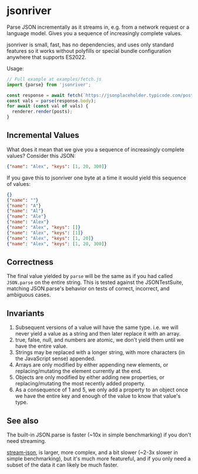 # jsonriver

Parse JSON incrementally as it streams in, e.g. from a network request or a language model. Gives you a sequence of increasingly complete values.

jsonriver is small, fast, has no dependencies, and uses only standard features so it works without polyfills or special bundle configuration anywhere that supports ES2022.

Usage:

```js
// Full example at examples/fetch.js
import {parse} from 'jsonriver';

const response = await fetch(`https://jsonplaceholder.typicode.com/posts`);
const vals = parse(response.body);
for await (const val of vals) {
  renderer.render(posts);
}
```

## Incremental Values

What does it mean that we give you a sequence of increasingly complete values? Consider this JSON:

```json
{"name": "Alex", "keys": [1, 20, 300]}
```

If you gave this to jsonriver one byte at a time it would yield this sequence of values:

```json
{}
{"name": ""}
{"name": "A"}
{"name": "Al"}
{"name": "Ale"}
{"name": "Alex"}
{"name": "Alex", "keys": []}
{"name": "Alex", "keys": [1]}
{"name": "Alex", "keys": [1, 20]}
{"name": "Alex", "keys": [1, 20, 300]}
```

## Correctness

The final value yielded by `parse` will be the same as if you had called `JSON.parse` on the entire string. This is tested against the JSONTestSuite, matching JSON.parse's behavior on tests of correct, incorrect, and ambiguous cases.

## Invariants

1.  Subsequent versions of a value will have the same type. i.e. we will never
    yield a value as a string and then later replace it with an array.
2.  true, false, null, and numbers are atomic, we don't yield them until
    we have the entire value.
3.  Strings may be replaced with a longer string, with more characters (in
    the JavaScript sense) appended.
4.  Arrays are only modified by either appending new elements, or
    replacing/mutating the element currently at the end.
5.  Objects are only modified by either adding new properties, or
    replacing/mutating the most recently added property.
6.  As a consequence of 1 and 5, we only add a property to an object once we
    have the entire key and enough of the value to know that value's type.

## See also

The built-in JSON.parse is faster (~10x in simple benchmarking) if you don't need streaming.

[stream-json](https://www.npmjs.com/package/stream-json), is larger, more complex, and a bit slower (~2-3x slower in simple benchmarking), but it's much more featureful, and if you only need a subset of the data it can likely be much faster.
